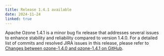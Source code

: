 ```yaml
---
title: Release 1.4.1 available
date: 2024-11-24
linked: true
---
```

<!---
  Licensed under the Apache License, Version 2.0 (the "License");
  you may not use this file except in compliance with the License.
  You may obtain a copy of the License at

   http://www.apache.org/licenses/LICENSE-2.0

  Unless required by applicable law or agreed to in writing, software
  distributed under the License is distributed on an "AS IS" BASIS,
  WITHOUT WARRANTIES OR CONDITIONS OF ANY KIND, either express or implied.
  See the License for the specific language governing permissions and
  limitations under the License. See accompanying LICENSE file.
-->

Apache Ozone 1.4.1 is a minor bug fix release that addresses several issues to enhance stability and reliability compared to version 1.4.0.
For a detailed list of commits and resolved JIRA issues in this release, please refer to [Changes between ozone-1.4.0 and ozone-1.4.1 on GitHub](https://github.com/apache/ozone/compare/ozone-1.4.0...ozone-1.4.1).
